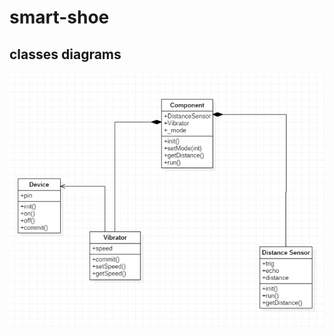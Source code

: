 # smart-shoe

## classes diagrams

![](https://github.com/Mohamad1994HD/smart-shoe/blob/master/shoes_uml.PNG)
